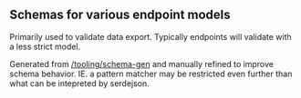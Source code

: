 ## Schemas for various endpoint models

Primarily used to validate data export. Typically endpoints will validate with
a less strict model.

Generated from [/tooling/schema-gen](../tooling/schema-gen/) and manually
refined to improve schema behavior. IE. a pattern matcher may be restricted
even further than what can be intepreted by serdejson.